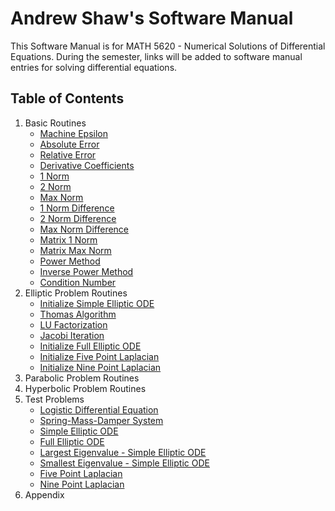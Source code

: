 # Andrew Shaw's Software Manual

This Software Manual is for MATH 5620 - Numerical Solutions of Differential Equations. During the semester, links will be added to software manual entries for solving differential equations.

## Table of Contents

1. Basic Routines
    * [Machine Epsilon](https://andrewshaw15.github.io/MATH-5620/HW-1/machine-epsilon)
    * [Absolute Error](https://andrewshaw15.github.io/MATH-5620/HW-1/absolute-error)
    * [Relative Error](https://andrewshaw15.github.io/MATH-5620/HW-1/relative-error)
    * [Derivative Coefficients](https://andrewshaw15.github.io/MATH-5620/HW-2/derivative-coefficients)
    * [1 Norm](https://andrewshaw15.github.io/MATH-5620/HW-2/1-Norm)
    * [2 Norm](https://andrewshaw15.github.io/MATH-5620/HW-2/2-Norm)
    * [Max Norm](https://andrewshaw15.github.io/MATH-5620/HW-2/max-norm)
    * [1 Norm Difference](https://andrewshaw15.github.io/MATH-5620/HW-2/1-Norm-difference)
    * [2 Norm Difference](https://andrewshaw15.github.io/MATH-5620/HW-2/2-Norm-difference)
    * [Max Norm Difference](https://andrewshaw15.github.io/MATH-5620/HW-2/max-norm-difference)
    * [Matrix 1 Norm](https://andrewshaw15.github.io/MATH-5620/HW-3/matrix-1-norm)
    * [Matrix Max Norm](https://andrewshaw15.github.io/MATH-5620/HW-3/matrix-max-norm)
    * [Power Method](https://andrewshaw15.github.io/MATH-5620/HW-3/power-method)
    * [Inverse Power Method](https://andrewshaw15.github.io/MATH-5620/HW-3/inverse-power-method)
    * [Condition Number](https://andrewshaw15.github.io/MATH-5620/HW-3/condition-number)
2. Elliptic Problem Routines
    * [Initialize Simple Elliptic ODE](https://andrewshaw15.github.io/MATH-5620/HW-2/initialize-simple-elliptic-ODE)
    * [Thomas Algorithm](https://andrewshaw15.github.io/MATH-5620/HW-2/thomas-algorithm)
    * [LU Factorization](https://andrewshaw15.github.io/MATH-5620/HW-2/LU-Factorization)
    * [Jacobi Iteration](https://andrewshaw15.github.io/MATH-5620/HW-2/Jacobi-Iteration)
    * [Initialize Full Elliptic ODE](https://andrewshaw15.github.io/MATH-5620/HW-2/initialize-full-elliptic-ODE)
    * [Initialize Five Point Laplacian](https://andrewshaw15.github.io/MATH-5620/HW-3/initialize-five-point-laplacian)
    * [Initialize Nine Point Laplacian](https://andrewshaw15.github.io/MATH-5620/HW-3/initialize-nine-point-laplacian)
3. Parabolic Problem Routines
4. Hyperbolic Problem Routines
5. Test Problems
    * [Logistic Differential Equation](https://andrewshaw15.github.io/MATH-5620/HW-1/logistic-DE-test)
    * [Spring-Mass-Damper System](https://andrewshaw15.github.io/MATH-5620/HW-1/spring-mass-damper-test)
    * [Simple Elliptic ODE](https://andrewshaw15.github.io/MATH-5620/HW-2/simple-elliptic-ODE)
    * [Full Elliptic ODE](https://andrewshaw15.github.io/MATH-5620/HW-2/full-elliptic-ODE)
    * [Largest Eigenvalue - Simple Elliptic ODE](https://andrewshaw15.github.io/MATH-5620/HW-3/power-method-simple-elliptic-ODE)
    * [Smallest Eigenvalue - Simple Elliptic ODE](https://andrewshaw15.github.io/MATH-5620/HW-3/inverse-power-method-simple-elliptic-ODE)
    * [Five Point Laplacian](https://andrewshaw15.github.io/MATH-5620/HW-3/five-point-laplacian)
    * [Nine Point Laplacian](https://andrewshaw15.github.io/MATH-5620/HW-3/nine-point-laplacian)
6. Appendix
